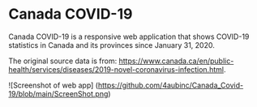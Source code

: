 # Canada COVID-19

Canada COVID-19 is a responsive web application that shows COVID-19 statistics in Canada and its provinces since January 31, 2020. 

The original source data is from: https://www.canada.ca/en/public-health/services/diseases/2019-novel-coronavirus-infection.html.

![Screenshot of web app]
(https://github.com/4aubinc/Canada_Covid-19/blob/main/ScreenShot.png)